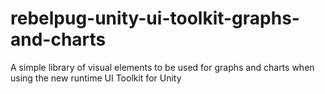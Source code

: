 # rebelpug-unity-ui-toolkit-graphs-and-charts
A simple library of visual elements to be used for graphs and charts when using the new runtime UI Toolkit for Unity
